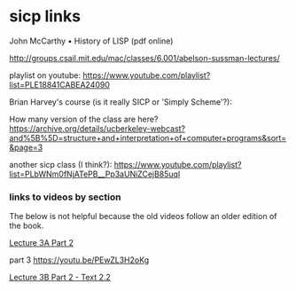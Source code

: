 # sicp links
John McCarthy • History of LISP (pdf online)

http://groups.csail.mit.edu/mac/classes/6.001/abelson-sussman-lectures/

playlist on youtube: https://www.youtube.com/playlist?list=PLE18841CABEA24090

Brian Harvey's course (is it really SICP or 'Simply Scheme'?):

How many version of the class are here?   https://archive.org/details/ucberkeley-webcast?and%5B%5D=structure+and+interpretation+of+computer+programs&sort=&page=3

another sicp class (I think?): https://www.youtube.com/playlist?list=PLbWNm0fNjATePB__Pp3aUNiZCejB85uql

### links to videos by section
The below is not helpful because the old videos follow an older edition of the book.

[Lecture 3A Part 2](https://youtu.be/PEwZL3H2oKg?t=1717)

part 3 https://youtu.be/PEwZL3H2oKg

[Lecture 3B Part 2 - Text 2.2](https://youtu.be/bV87UzKMRtE?t=1761)
